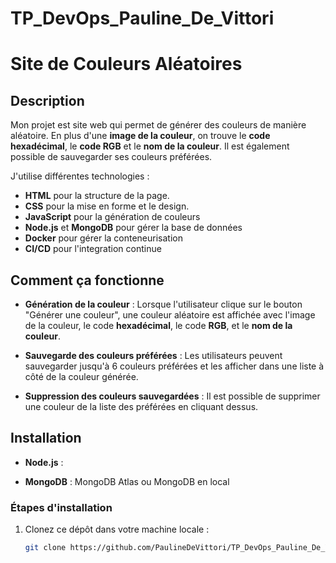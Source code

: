# TP_DevOps_Pauline_De_Vittori

# Site de Couleurs Aléatoires

## Description

Mon projet est site web qui permet de générer des couleurs de manière aléatoire. En plus d'une **image de la couleur**, on trouve le **code hexadécimal**, le **code RGB** et le **nom de la couleur**. Il est également possible de sauvegarder ses couleurs préférées.

J'utilise différentes technologies :
- **HTML** pour la structure de la page.
- **CSS** pour la mise en forme et le design.
- **JavaScript** pour la génération de couleurs
- **Node.js** et **MongoDB** pour gérer la base de données
- **Docker** pour gérer la conteneurisation
- **CI/CD** pour l'integration continue

## Comment ça fonctionne

- **Génération de la couleur** : Lorsque l'utilisateur clique sur le bouton "Générer une couleur", une couleur aléatoire est affichée avec l'image de la couleur, le code **hexadécimal**, le code **RGB**, et le **nom de la couleur**.

- **Sauvegarde des couleurs préférées** : Les utilisateurs peuvent sauvegarder jusqu'à 6 couleurs préférées et les afficher dans une liste à côté de la couleur générée.

- **Suppression des couleurs sauvegardées** : Il est possible de supprimer une couleur de la liste des préférées en cliquant dessus.

## Installation

- **Node.js** :

- **MongoDB** : MongoDB Atlas ou MongoDB en local

### Étapes d'installation

1. Clonez ce dépôt dans votre machine locale :
   ```bash
   git clone https://github.com/PaulineDeVittori/TP_DevOps_Pauline_De_Vittori
